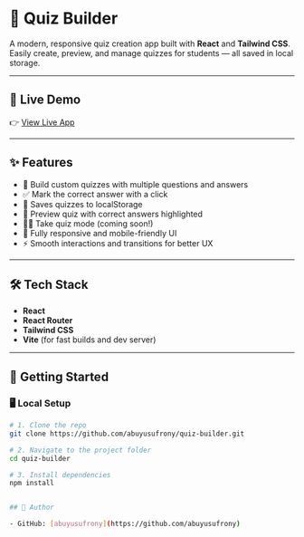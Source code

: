 # 🧠 Quiz Builder

A modern, responsive quiz creation app built with **React** and **Tailwind CSS**. Easily create, preview, and manage quizzes for students — all saved in local storage.

---

## 🚀 Live Demo

👉 [View Live App](https://absent-hand.surge.sh)

---



## ✨ Features

- 🔨 Build custom quizzes with multiple questions and answers
- ✅ Mark the correct answer with a click
- 💾 Saves quizzes to localStorage
- 👀 Preview quiz with correct answers highlighted
- 🧑‍🎓 Take quiz mode (coming soon!)
- 📱 Fully responsive and mobile-friendly UI
- ⚡ Smooth interactions and transitions for better UX

---

## 🛠️ Tech Stack

- **React**
- **React Router**
- **Tailwind CSS**
- **Vite** (for fast builds and dev server)

---

## 🧰 Getting Started

### 🖥️ Local Setup

```bash
# 1. Clone the repo
git clone https://github.com/abuyusufrony/quiz-builder.git

# 2. Navigate to the project folder
cd quiz-builder

# 3. Install dependencies
npm install


## 👤 Author

- GitHub: [abuyusufrony](https://github.com/abuyusufrony)

